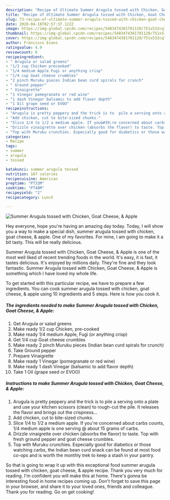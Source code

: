 ```yaml
---
description: "Recipe of Ultimate Summer Arugula tossed with Chicken, Goat Cheese, &amp;amp; Apple"
title: "Recipe of Ultimate Summer Arugula tossed with Chicken, Goat Cheese, &amp;amp; Apple"
slug: 73-recipe-of-ultimate-summer-arugula-tossed-with-chicken-goat-cheese-and-amp-apple
date: 2020-04-18T02:57:37.122Z
image: https://img-global.cpcdn.com/recipes/5483474381701120/751x532cq70/summer-arugula-tossed-with-chicken-goat-cheese-apple-recipe-main-photo.jpg
thumbnail: https://img-global.cpcdn.com/recipes/5483474381701120/751x532cq70/summer-arugula-tossed-with-chicken-goat-cheese-apple-recipe-main-photo.jpg
cover: https://img-global.cpcdn.com/recipes/5483474381701120/751x532cq70/summer-arugula-tossed-with-chicken-goat-cheese-apple-recipe-main-photo.jpg
author: Francisco Evans
ratingvalue: 4.9
reviewcount: 6
recipeingredient:
- " Arugula or salad greens"
- "1/2 cup Chicken precooked"
- "1/4 medium Apple Fugi or anything crisp"
- "1/4 cup Goat cheese crumbles"
- "2 pinch Muruku pieces Indian bean curd spirals for crunch"
- " Ground pepper"
- " Vinaigrette"
- "1 Vinegar pomegranate or red wine"
- "1 dash Vinegar balsamic to add flavor depth"
- "1 Oil grape seed or EVOO"
recipeinstructions:
- "Arugula is pretty peppery and the trick is to  pile a serving onto a plate and use your kitchen scissors (clean) to rough-cut the pile. It releases the flavor and brings out the crispness..."
- "Add chicken, cut to bite-sized chunks."
- "Slice 1/4 to 1/2 a medium apple. If you&#39;re concerned about carbs counts, 1/4 medium apple is one serving @ about 15 grams of carbs."
- "Drizzle vinaigrette over chicken (absorbs the flavor) to taste. Top with fresh ground pepper and goat cheese crumbles."
- "Top with Muruku crunchies. Especially good for diabetics or those watching carbs, the Indian bean curd snack can be found at most food co-ops and is worth the monthly trek to keep a stash in your pantry."
categories:
- Recipe
tags:
- summer
- arugula
- tossed

katakunci: summer arugula tossed 
nutrition: 167 calories
recipecuisine: American
preptime: "PT33M"
cooktime: "PT48M"
recipeyield: "2"
recipecategory: Lunch

---
```



![Summer Arugula tossed with Chicken, Goat Cheese, &amp; Apple](https://img-global.cpcdn.com/recipes/5483474381701120/751x532cq70/summer-arugula-tossed-with-chicken-goat-cheese-apple-recipe-main-photo.jpg)

Hey everyone, hope you're having an amazing day today. Today, I will show you a way to make a special dish, summer arugula tossed with chicken, goat cheese, &amp; apple. One of my favorites. For mine, I am going to make it a bit tasty. This will be really delicious.



Summer Arugula tossed with Chicken, Goat Cheese, &amp; Apple is one of the most well liked of recent trending foods in the world. It's easy, it is fast, it tastes delicious. It's enjoyed by millions daily. They're fine and they look fantastic. Summer Arugula tossed with Chicken, Goat Cheese, &amp; Apple is something which I have loved my whole life.


To get started with this particular recipe, we have to prepare a few ingredients. You can cook summer arugula tossed with chicken, goat cheese, &amp; apple using 10 ingredients and 5 steps. Here is how you cook it.

##### The ingredients needed to make Summer Arugula tossed with Chicken, Goat Cheese, &amp; Apple:

1. Get  Arugula or salad greens
1. Make ready 1/2 cup Chicken, pre-cooked
1. Make ready 1/4 medium Apple, Fugi (or anything crisp)
1. Get 1/4 cup Goat cheese crumbles
1. Make ready 2 pinch Muruku pieces (Indian bean curd spirals for crunch)
1. Take  Ground pepper
1. Prepare  Vinaigrette
1. Make ready 1 Vinegar (pomegranate or red wine)
1. Make ready 1 dash Vinegar (balsamic to add flavor depth)
1. Take 1 Oil (grape seed or EVOO)




##### Instructions to make Summer Arugula tossed with Chicken, Goat Cheese, &amp; Apple:

1. Arugula is pretty peppery and the trick is to  pile a serving onto a plate and use your kitchen scissors (clean) to rough-cut the pile. It releases the flavor and brings out the crispness...
1. Add chicken, cut to bite-sized chunks.
1. Slice 1/4 to 1/2 a medium apple. If you&#39;re concerned about carbs counts, 1/4 medium apple is one serving @ about 15 grams of carbs.
1. Drizzle vinaigrette over chicken (absorbs the flavor) to taste. Top with fresh ground pepper and goat cheese crumbles.
1. Top with Muruku crunchies. Especially good for diabetics or those watching carbs, the Indian bean curd snack can be found at most food co-ops and is worth the monthly trek to keep a stash in your pantry.




So that is going to wrap it up with this exceptional food summer arugula tossed with chicken, goat cheese, &amp; apple recipe. Thank you very much for reading. I'm confident you will make this at home. There's gonna be interesting food in home recipes coming up. Don't forget to save this page in your browser, and share it to your loved ones, friends and colleague. Thank you for reading. Go on get cooking!
